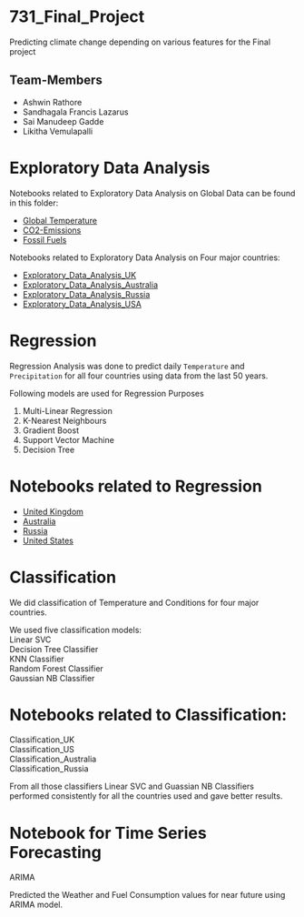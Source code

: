 # 731_Final_Project
Predicting climate change depending on various features for the Final project

## Team-Members
  - Ashwin Rathore
  - Sandhagala Francis Lazarus
  - Sai Manudeep Gadde
  - Likitha Vemulapalli


# Exploratory Data Analysis

Notebooks related to Exploratory Data Analysis on Global Data can be found in this folder:


- [Global Temperature](Exploratory%20Data%20Analysis/World/Notebooks/Global_Temperatures.ipynb)
- [CO2-Emissions](Exploratory%20Data%20Analysis/World/Notebooks/Co2-emissions.ipynb)
- [Fossil Fuels](Exploratory%20Data%20Analysis/World/Notebooks/fossilfuels.ipynb)



Notebooks related to Exploratory Data Analysis on Four major countries:

- [Exploratory_Data_Analysis_UK](Exploratory%20Data%20Analysis/Four%20countries/Notebooks/Exploratory%20Data%20Analysis%20UK.ipynb)
- [Exploratory_Data_Analysis_Australia](Exploratory%20Data%20Analysis/Four%20countries/Notebooks/Exploratory%20Data%20Analysis%20Australia.ipynb)
- [Exploratory_Data_Analysis_Russia](Exploratory%20Data%20Analysis/Four%20countries/Notebooks/Exploratory%20Data%20Analysis%20Russia.ipynb)
- [Exploratory_Data_Analysis_USA](Exploratory%20Data%20Analysis/Four%20countries/Notebooks/Exploratory%20Data%20Analysis%20USA.ipynb)


# Regression
Regression Analysis was done to predict daily `Temperature` and `Precipitation` for all four countries using data from the last 50 years.

Following models are used for Regression Purposes

1. Multi-Linear Regression
2. K-Nearest Neighbours 
3. Gradient Boost 
4. Support Vector Machine
5. Decision Tree
# Notebooks related to Regression

 - [United Kingdom](Regression/United%20Kingdom/Uk_Regression.ipynb)
- [Australia](Regression/Australia/Australia_regression.ipynb)
- [Russia](Regression/Russia/Russia_Regression.ipynb)
- [United States](Regression/United%20States/United_States_regression.ipynb)

# Classification

We did classification of Temperature and Conditions for four major countries. 

We used five classification models:<br>
Linear SVC<br>
Decision Tree Classifier<br/>
KNN Classifier<br/>
Random Forest Classifier<br/>
Gaussian NB Classifier<br/>

# Notebooks related to Classification:

Classification_UK<br/>
Classification_US<br/>
Classification_Australia<br/>
Classification_Russia<br/>

From all those classifiers Linear SVC and Guassian NB Classifiers performed consistently for all the countries used and gave better results.

# Notebook for Time Series Forecasting

ARIMA<br/>

Predicted the Weather and Fuel Consumption values  for near future using ARIMA model.
